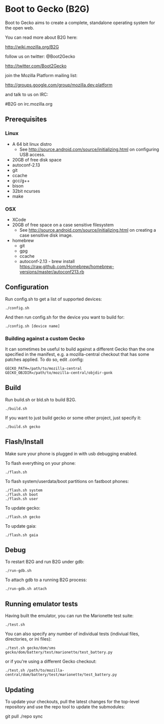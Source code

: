 # Boot to Gecko (B2G)

Boot to Gecko aims to create a complete, standalone operating system for the open web.

You can read more about B2G here:

  http://wiki.mozilla.org/B2G

follow us on twitter: @Boot2Gecko

  http://twitter.com/Boot2Gecko

join the Mozilla Platform mailing list:

  http://groups.google.com/group/mozilla.dev.platform

and talk to us on IRC:

  #B2G on irc.mozilla.org

## Prerequisites

### Linux

* A 64 bit linux distro
  * See http://source.android.com/source/initializing.html on configuring USB access.
* 20GB of free disk space
* autoconf-2.13
* git
* ccache
* gcc/g++
* bison
* 32bit ncurses
* make

### OSX

* XCode
* 20GB of free space on a case sensitive filesystem
  * See http://source.android.com/source/initializing.html on creating a case sensitive disk image.
* homebrew
  * git
  * gpg
  * ccache
  * autoconf-2.13 - brew install https://raw.github.com/Homebrew/homebrew-versions/master/autoconf213.rb

## Configuration

Run config.sh to get a list of supported devices:

    ./config.sh

And then run config.sh for the device you want to build for:

    ./config.sh [device name]

### Building against a custom Gecko

It can sometimes be useful to build against a different Gecko than the one specified in the manifest, e.g. a mozilla-central checkout that has some patches applied. To do so, edit .config:

    GECKO_PATH=/path/to/mozilla-central
    GECKO_OBJDIR=/path/to/mozilla-central/objdir-gonk

## Build

Run build.sh or bld.sh to build B2G.

    ./build.sh

If you want to just build gecko or some other project, just specify it:

    ./build.sh gecko

## Flash/Install

Make sure your phone is plugged in with usb debugging enabled.

To flash everything on your phone:

    ./flash.sh

To flash system/userdata/boot partitions on fastboot phones:

    ./flash.sh system
    ./flash.sh boot
    ./flash.sh user

To update gecko:

    ./flash.sh gecko

To update gaia:

    ./flash.sh gaia

## Debug

To restart B2G and run B2G under gdb:

    ./run-gdb.sh

To attach gdb to a running B2G process:

    ./run-gdb.sh attach

## Running emulator tests

Having built the emulator, you can run the Marionette test suite:

    ./test.sh

You can also specify any number of individual tests (indiviual files, directories, or ini files):

    ./test.sh gecko/dom/sms gecko/dom/battery/test/marionette/test_battery.py

or if you're using a different Gecko checkout:

    ./test.sh /path/to/mozilla-central/dom/battery/test/marionette/test_battery.py

## Updating

To update your checkouts, pull the latest changes for the top-level repository and use the repo tool to update the submodules:

  git pull
  ./repo sync
